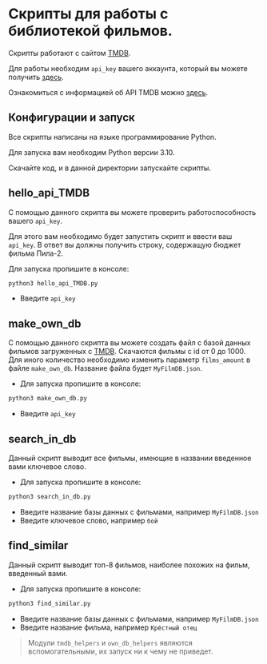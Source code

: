 # Скрипты для работы с библиотекой фильмов. 

Скрипты работают с сайтом [TMDB](https://www.themoviedb.org/).

Для работы необходим `api_key` вашего аккаунта, который вы можете получить [здесь](https://www.themoviedb.org/settings/api).

Ознакомиться с информацией об API TMDB можно [здесь](https://www.themoviedb.org/documentation/api).

## Конфигурации и запуск

Все скрипты написаны на языке программирование Python. 

Для запуска вам необходим Python версии 3.10.

Скачайте код, и в данной директории запускайте скрипты.

## hello_api_TMDB

С помощью данного скрипта вы можете проверить работоспособность вашего `api_key`.

Для этого вам необходимо будет запустить скрипт и ввести ваш `api_key`. В ответ вы должны получить строку, содержащую бюджет фильма Пила-2.

Для запуска пропишите в консоле:
```bash
python3 hello_api_TMDB.py
```
- Введите `api_key`

## make_own_db

С помощью данного скрипта вы можете создать файл с базой данных фильмов загруженных с [TMDB](https://www.themoviedb.org/).
Скачаются фильмы с id от 0 до 1000. Для иного количество необходимо изменить параметр `films_amount` в файле `make_own_db`.
Название файла будет `MyFilmDB.json`.

- Для запуска пропишите в консоле:
```bash
python3 make_own_db.py
```
- Введите `api_key`

## search_in_db

Данный скрипт выводит все фильмы, имеющие в названии введенное вами ключевое слово.

- Для запуска пропишите в консоле:
```bash
python3 search_in_db.py
```
- Введите название базы данных с фильмами, например `MyFilmDB.json`
- Введите ключевое слово, например `бой`

## find_similar

Данный скрипт выводит топ-8 фильмов, наиболее похожих на фильм, введенный вами.

- Для запуска пропишите в консоле:
```bash
python3 find_similar.py
```
- Введите название базы данных с фильмами, например `MyFilmDB.json`
- Введите название фильма, например `Крёстный отец`

> Модули `tmdb_helpers` и `own_db_helpers` являются вспомогательными, их запуск ни к чему не приведет.